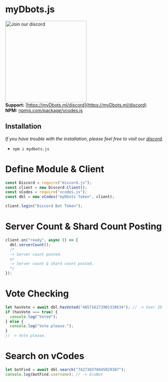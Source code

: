 # myDbots.js

<a href="https://myDbots.ml/discord" target="_blank"><img src="https://img.devsforum.net/tr/img/h1Z2X3.png" alt="Join our discord" width="256"></a><br>
**Support:** [https://myDbots.ml/discord](https://myDbots.ml/discord) <br>
**NPM:** [npmjs.com/package/vcodes.js](https://www.npmjs.com/package/vcodes.js)<br>

## Installation

_If you have trouble with the installation, please feel free to visit our [discord](https://myDbots.ml/discord)._

- `npm i mydbots.js`

# Define Module & Client

```js
const Discord = require("discord.js");
const client = new Discord.Client();
const vCodes = require("vcodes.js");
const dbl = new vCodes("myDbots Token", client);

client.login("Discord Bot Token");
```

# Server Count & Shard Count Posting

```js
client.on("ready", async () => {
  dbl.serverCount();
  /* 
  -> Server count posted. 
  or 
  -> Server count & shard count posted.
  */
});
```

# Vote Checking

```js
let hasVote = await dbl.hasVoted("485716273901338634"); // -> User ID
if (hasVote === true) {
  console.log("Voted");
} else {
  console.log("Vote please.");
}
// -> Vote please.
```

# Search on vCodes

```js
let botFind = await dbl.search("742738378445029387");
console.log(botFind.username); // -> EcoBot
```
